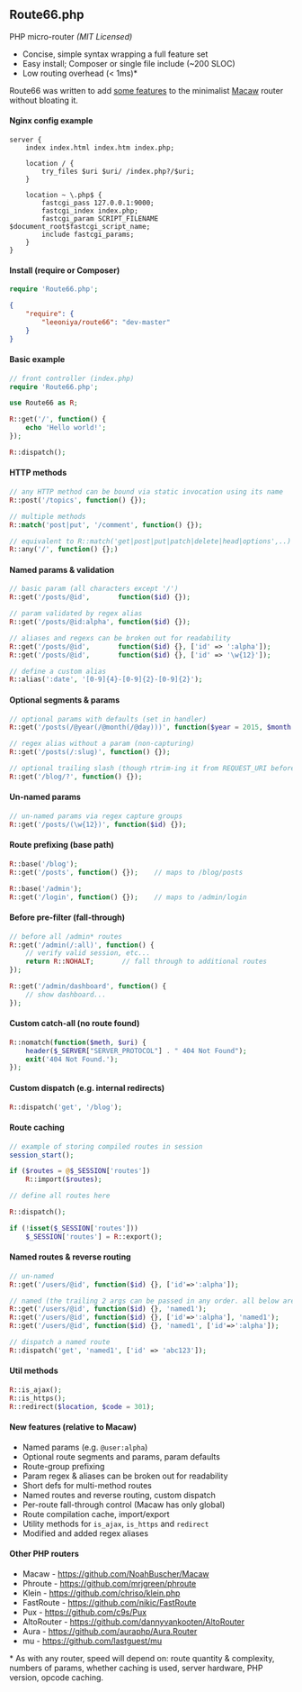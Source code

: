 Route66.php
-----------
PHP micro-router _(MIT Licensed)_

- Concise, simple syntax wrapping a full feature set
- Easy install; Composer or single file include (~200 SLOC)
- Low routing overhead (< 1ms)*

Route66 was written to add [some features](#added-feats) to the minimalist [Macaw](https://github.com/NoahBuscher/Macaw) router without bloating it.

#### Nginx config example

```nginx
server {
	index index.html index.htm index.php;

	location / {
		try_files $uri $uri/ /index.php?/$uri;
	}

	location ~ \.php$ {
		fastcgi_pass 127.0.0.1:9000;
		fastcgi_index index.php;
		fastcgi_param SCRIPT_FILENAME $document_root$fastcgi_script_name;
		include fastcgi_params;
	}
}
```

#### Install (require or Composer)

```php
require 'Route66.php';
```

```json
{
	"require": {
		"leeoniya/route66": "dev-master"
	}
}
```

#### Basic example

```php
// front controller (index.php)
require 'Route66.php';

use Route66 as R;

R::get('/', function() {
	echo 'Hello world!';
});

R::dispatch();
```

#### HTTP methods

```php
// any HTTP method can be bound via static invocation using its name
R::post('/topics', function() {});

// multiple methods
R::match('post|put', '/comment', function() {});

// equivalent to R::match('get|post|put|patch|delete|head|options',..)
R::any('/', function() {};)
```

#### Named params & validation

```php
// basic param (all characters except '/')
R::get('/posts/@id',       function($id) {});

// param validated by regex alias
R::get('/posts/@id:alpha', function($id) {});

// aliases and regexs can be broken out for readability
R::get('/posts/@id',       function($id) {}, ['id' => ':alpha']);
R::get('/posts/@id',       function($id) {}, ['id' => '\w{12}']);

// define a custom alias
R::alias(':date', '[0-9]{4}-[0-9]{2}-[0-9]{2}');
```

#### Optional segments & params

```php
// optional params with defaults (set in handler)
R::get('/posts(/@year(/@month(/@day)))', function($year = 2015, $month = 6, $day = 15) {});

// regex alias without a param (non-capturing)
R::get('/posts(/:slug)', function() {});

// optional trailing slash (though rtrim-ing it from REQUEST_URI before dispatch is faster)
R::get('/blog/?', function() {});
```

#### Un-named params
```php
// un-named params via regex capture groups
R::get('/posts/(\w{12})', function($id) {});
```

#### Route prefixing (base path)

```php
R::base('/blog');
R::get('/posts', function() {});	// maps to /blog/posts

R::base('/admin');
R::get('/login', function() {});	// maps to /admin/login
```

#### Before pre-filter (fall-through)

```php
// before all /admin* routes
R::get('/admin(/:all)', function() {
	// verify valid session, etc...
	return R::NOHALT;		// fall through to additional routes
});

R::get('/admin/dashboard', function() {
	// show dashboard...
});
```

#### Custom catch-all (no route found)

```php
R::nomatch(function($meth, $uri) {
	header($_SERVER["SERVER_PROTOCOL"] . " 404 Not Found");
	exit('404 Not Found.');
});
```

#### Custom dispatch (e.g. internal redirects)

```php
R::dispatch('get', '/blog');
```

#### Route caching

```php
// example of storing compiled routes in session
session_start();

if ($routes = @$_SESSION['routes'])
	R::import($routes);

// define all routes here

R::dispatch();

if (!isset($_SESSION['routes']))
	$_SESSION['routes'] = R::export();
```

#### Named routes & reverse routing

```php
// un-named
R::get('/users/@id', function($id) {}, ['id'=>':alpha']);

// named (the trailing 2 args can be passed in any order. all below are equivalent.)
R::get('/users/@id', function($id) {}, 'named1');
R::get('/users/@id', function($id) {}, ['id'=>':alpha'], 'named1');
R::get('/users/@id', function($id) {}, 'named1', ['id'=>':alpha']);

// dispatch a named route
R::dispatch('get', 'named1', ['id' => 'abc123']);
```

#### Util methods

```php
R::is_ajax();
R::is_https();
R::redirect($location, $code = 301);
```

#### New features (relative to Macaw) <a id="added-feats"></a>

- Named params (e.g. `@user:alpha`)
- Optional route segments and params, param defaults
- Route-group prefixing
- Param regex & aliases can be broken out for readability
- Short defs for multi-method routes
- Named routes and reverse routing, custom dispatch
- Per-route fall-through control (Macaw has only global)
- Route compilation cache, import/export
- Utility methods for `is_ajax`, `is_https` and `redirect`
- Modified and added regex aliases

#### Other PHP routers

- Macaw - https://github.com/NoahBuscher/Macaw
- Phroute - https://github.com/mrjgreen/phroute
- Klein - https://github.com/chriso/klein.php
- FastRoute - https://github.com/nikic/FastRoute
- Pux - https://github.com/c9s/Pux
- AltoRouter - https://github.com/dannyvankooten/AltoRouter
- Aura - https://github.com/auraphp/Aura.Router
- mu - https://github.com/lastguest/mu

\* As with any router, speed will depend on: route quantity & complexity, numbers of params, whether caching is used, server hardware, PHP version, opcode caching.
